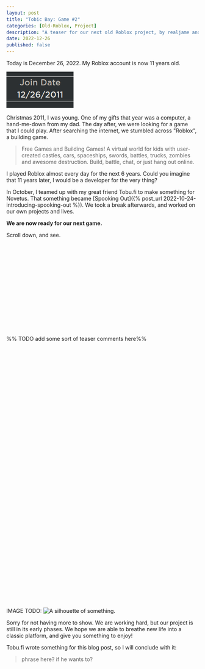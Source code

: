```yaml
---
layout: post
title: "Tobic Bay: Game #2"
categories: [Old-Roblox, Project]
description: "A teaser for our next old Roblox project, by realjame and tobu.fi. Are you ready?"
date: 2022-12-26
published: false
---
```


Today is December 26, 2022. My Roblox account is now 11 years old.

![Join Date: 12/26/2011](/blog/media/MyRobloxJoinDate.png)

Christmas 2011, I was young. One of my gifts that year was a computer, a hand-me-down from my dad.
The day after, we were looking for a game that I could play.
After searching the internet, we stumbled across "Roblox", a building game.

> Free Games and Building Games! A virtual world for kids with user-created castles, cars, spaceships, swords, battles, trucks, zombies and awesome destruction. Build, battle, chat, or just hang out online.

I played Roblox almost every day for the next 6 years. Could you imagine that 11 years later, I would be a developer for the very thing?

In October, I teamed up with my great friend Tobu.fi to make something for Novetus. That something became [Spooking Out]({% post_url 2022-10-24-introducing-spooking-out %}). We took a break afterwards, and worked on our own projects and lives.

**We are now ready for our next game.**

Scroll down, and see.
\
\
\
\
\
\
\
\
\
\
\
\
\
\
\
\
%% TODO add some sort of teaser comments here%%
\
\
\
\
\
\
\
\
\
\
\
\
\
\
\
\
\
\
\
\
\
\
\
\
\
\
\
\
\
\
\
\
\
\
\
\
\
\
\
\
\
\
IMAGE TODO: ![A silhouette of something.](/blog/media/Game2Teaser.png)

Sorry for not having more to show. We are working hard, but our project is still in its early phases.
We hope we are able to breathe new life into a classic platform, and give you something to enjoy!

Tobu.fi wrote something for this blog post, so I will conclude with it:

> phrase here? if he wants to?
